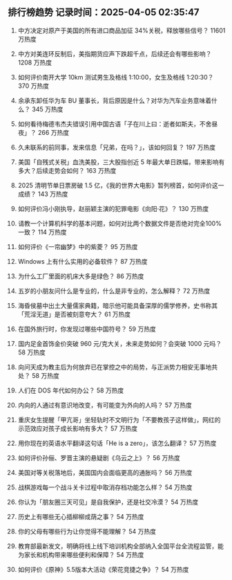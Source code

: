 
## 排行榜趋势 记录时间：2025-04-05 02:35:47
  
  1. 中方决定对原产于美国的所有进口商品加征 34%关税，释放哪些信号？ 11601 万热度
    
  2. 中方对美连环反制后，美指期货应声下跌超千点，后续还会有哪些影响？ 1208 万热度
    
  3. 如何评价南开大学 10km 测试男生及格线 1:10:00，女生及格线 1:20:30？ 370 万热度
    
  4. 余承东卸任华为车 BU 董事长，背后原因是什么？对华为汽车业务意味着什么？ 345 万热度
    
  5. 如何看待梅德韦杰夫错误引用中国古语「子在川上曰：逝者如斯夫，不舍昼夜」？ 266 万热度
    
  6. 久未联系的前同事，发来信息「兄弟，在吗？」，该如何回复？ 197 万热度
    
  7. 美国「自残式关税」血洗美股，三大股指创近 5 年最大单日跌幅，带来影响有多大？后续走势会如何？ 163 万热度
    
  8. 2025 清明节单日票房破 1.5 亿，《我的世界大电影》暂列榜首，如何评价这一成绩？ 143 万热度
    
  9. 如何评价冯小刚执导，赵丽颖主演的犯罪电影《向阳·花》？ 130 万热度
    
  10. 请教一个计算机科学的基本问题，如何对比两个数据文件是否绝对完全100%一致？ 114 万热度
    
  11. 如何评价《一帘幽梦》中的紫菱？ 95 万热度
    
  12. Windows 上有什么实用的必备软件？ 87 万热度
    
  13. 为什么工厂里面的机床大多是绿色？ 86 万热度
    
  14. 五岁的小朋友问什么是专业的，什么是非专业的，怎么解释？ 72 万热度
    
  15. 海昏侯墓中出土大量儒家典籍，暗示他可能具备深厚的儒学修养，史书称其「荒淫无道」是否被刻意夸大？ 61 万热度
    
  16. 在国外旅行时，你发现过哪些中国符号？ 59 万热度
    
  17. 国内足金首饰金价突破 960 元/克大关，未来走势如何？会突破 1000 元吗？ 58 万热度
    
  18. 向问天成为教主后为何放弃已在掌控之中的局势，与正派势力相安无事地共处？ 58 万热度
    
  19. 人们在 DOS 年代如何办公？ 58 万热度
    
  20. 内向的人通过有意识地改变，有可能变为外向的人吗？ 57 万热度
    
  21. 重庆女生提醒「甲亢哥」坐轻轨时不文明行为「不要教孩子这样做」，网红的示范效应对孩子成长影响有多大？ 57 万热度
    
  22. 用你现在的英语水平翻译这句话「He is a zero」，该怎么翻译？ 57 万热度
    
  23. 如何评价孙俪、罗晋主演的悬疑剧《乌云之上》？ 56 万热度
    
  24. 美国对等关税落地后，美国国内会面临更高的通胀吗？ 56 万热度
    
  25. 战棋游戏每一个战斗关卡过程中取消存档功能怎么样？ 54 万热度
    
  26. 你认为「朋友圈三天可见」是自我保护，还是社交冷漠？ 54 万热度
    
  27. 历史上有哪些无心插柳柳成荫之事？ 54 万热度
    
  28. 你的父母有哪些行为让你觉得不能理解？ 54 万热度
    
  29. 教育部最新发文，明确将线上线下培训机构全部纳入全国平台全流程监管，能为家长和机构带来哪些便利和保障？ 54 万热度
    
  30. 如何评价《原神》5.5版本大活动《荣花竞捷之争》？ 54 万热度
    